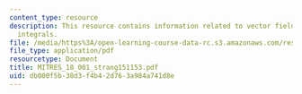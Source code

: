 ```yaml
---
content_type: resource
description: This resource contains information related to vector fields and line
  integrals.
file: /media/https%3A/open-learning-course-data-rc.s3.amazonaws.com/res-18-001-calculus-online-textbook-spring-2005/db000f5b38d3f4b42d763a984a741d8e_MITRES_18_001_strang151153.pdf
file_type: application/pdf
resourcetype: Document
title: MITRES_18_001_strang151153.pdf
uid: db000f5b-38d3-f4b4-2d76-3a984a741d8e
---
```

